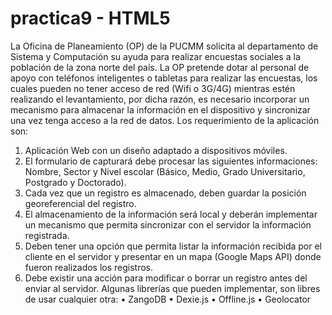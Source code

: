 # practica9 - HTML5

La Oficina de Planeamiento (OP) de la PUCMM solicita al departamento de Sistema y
Computación su ayuda para realizar encuestas sociales a la población de la zona norte
del país. La OP pretende dotar al personal de apoyo con teléfonos inteligentes o tabletas
para realizar las encuestas, los cuales pueden no tener acceso de red (Wifi o 3G/4G)
mientras estén realizando el levantamiento, por dicha razón, es necesario incorporar un
mecanismo para almacenar la información en el dispositivo y sincronizar una vez tenga
acceso a la red de datos. Los requerimiento de la aplicación son:
1. Aplicación Web con un diseño adaptado a dispositivos móviles.
2. El formulario de capturará debe procesar las siguientes informaciones: Nombre,
Sector y Nivel escolar (Básico, Medio, Grado Universitario, Postgrado y Doctorado).
3. Cada vez que un registro es almacenado, deben guardar la posición georeferencial
del registro.
4. El almacenamiento de la información será local y deberán implementar un
mecanismo que permita sincronizar con el servidor la información registrada.
5. Deben tener una opción que permita listar la información recibida por el cliente en
el servidor y presentar en un mapa (Google Maps API) donde fueron realizados los
registros.
6. Debe existir una acción para modificar o borrar un registro antes del enviar al
servidor.
Algunas librerías que pueden implementar, son libres de usar cualquier otra:
• ZangoDB
• Dexie.js
• Offline.js
• Geolocator
